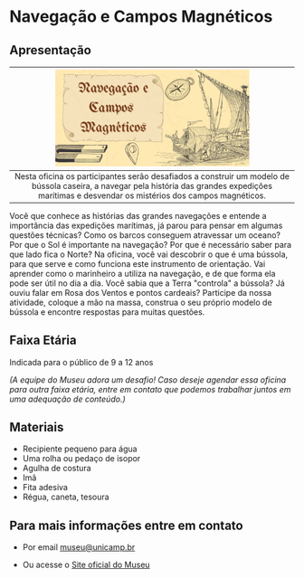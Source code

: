# Navegação e Campos Magnéticos

## Apresentação

|<img src="navega.png" width="70%" height="70%"> |
|:-------------:|
| Nesta oficina os participantes serão desafiados a construir um modelo de bússola caseira, a navegar pela história das grandes expedições marítimas e desvendar os mistérios dos campos magnéticos. |

Você que conhece as histórias das grandes navegações e entende a importância das expedições marítimas, já parou para pensar em algumas questões técnicas?
Como os barcos conseguem atravessar um oceano? Por que o Sol é importante na navegação? Por que é necessário saber para que lado fica o Norte?
Na oficina, você vai descobrir o que é uma bússola, para que serve e como funciona este instrumento de orientação. Vai aprender como o marinheiro a utiliza na navegação, e de que forma ela pode ser útil no dia a dia. 
Você sabia que a Terra "controla" a bússola? Já ouviu falar em Rosa dos Ventos e pontos cardeais? Participe da nossa atividade, coloque a mão na massa, construa o seu próprio modelo de bússola e encontre respostas para muitas questões. 

## Faixa Etária

Indicada para o público de 9 a 12 anos

*(A equipe do Museu adora um desafio! Caso deseje agendar essa oficina para outra faixa etária, entre em contato que podemos trabalhar juntos em uma adequação de conteúdo.)*

## Materiais

* Recipiente pequeno para água 
* Uma rolha ou pedaço de isopor
* Agulha de costura
* Imã
* Fita adesiva
* Régua, caneta, tesoura


## Para mais informações entre em contato

* Por email museu@unicamp.br

* Ou acesse o [Site oficial do Museu](https://www.mc.unicamp.br/visite)
